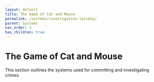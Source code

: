 ```yaml
---
layout: default
title: The Game of Cat and Mouse
permalink: /systems/investigation-larceny/
parent: Systems
nav_order: 3
has_children: true
---
```


# The Game of Cat and Mouse

This section outlines the systems used for committing and investigating crimes.

